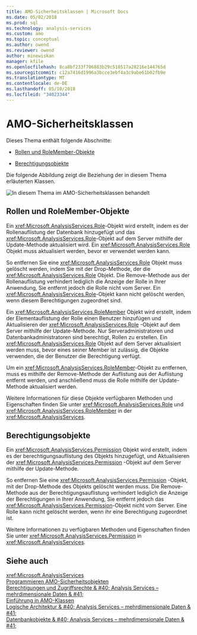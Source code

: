 ```yaml
---
title: AMO-Sicherheitsklassen | Microsoft Docs
ms.date: 05/02/2018
ms.prod: sql
ms.technology: analysis-services
ms.custom: amo
ms.topic: conceptual
ms.author: owend
ms.reviewer: owend
author: minewiskan
manager: kfile
ms.openlocfilehash: 8ca8bf233f706883b29c518517a28216e144765d
ms.sourcegitcommit: c12a7416d1996a3bcce3ebf4a3c9abe61b02fb9e
ms.translationtype: MT
ms.contentlocale: de-DE
ms.lasthandoff: 05/10/2018
ms.locfileid: "34023344"
---
```

# <a name="amo-security-classes"></a>AMO-Sicherheitsklassen
  Dieses Thema enthält folgende Abschnitte:  
  
-   [Rollen und RoleMember-Objekte](#RolesMembers)  
  
-   [Berechtigungsobjekte](#Permissions)  
  
 Die folgende Abbildung zeigt die Beziehung der in diesem Thema erläuterten Klassen.  
  
 ![In diesem Thema im AMO-Sicherheitsklassen behandelt](../../../analysis-services/multidimensional-models/analysis-management-objects/media/amo-securityclasses.gif "im AMO-Sicherheitsklassen in diesem Thema behandelt.")  
  
##  <a name="RolesMembers"></a>Rollen und RoleMember-Objekte  
 Ein <xref:Microsoft.AnalysisServices.Role>-Objekt wird erstellt, indem es der Rollenauflistung der Datenbank hinzugefügt und das <xref:Microsoft.AnalysisServices.Role>-Objekt auf dem Server mithilfe der Update-Methode aktualisiert wird. Ein <xref:Microsoft.AnalysisServices.Role> Objekt muss aktualisiert werden, bevor er verwendet werden kann.  
  
 So entfernen Sie eine <xref:Microsoft.AnalysisServices.Role> Objekt muss gelöscht werden, indem Sie mit der Drop-Methode, der die <xref:Microsoft.AnalysisServices.Role> Objekt. Die Remove-Methode aus der Rollenauflistung verhindert lediglich die Anzeige der Rolle in Ihrer Anwendung, Sie entfernt jedoch die Rolle nicht vom Server. Ein <xref:Microsoft.AnalysisServices.Role>-Objekt kann nicht gelöscht werden, wenn diesem Berechtigungen zugeordnet sind.  
  
 Ein <xref:Microsoft.AnalysisServices.RoleMember> Objekt wird erstellt, indem der Elementauflistung der Rolle einen Benutzer hinzufügen und Aktualisieren der <xref:Microsoft.AnalysisServices.Role> -Objekt auf dem Server mithilfe der Update-Methode. Nur Serveradministratoren und Datenbankadministratoren sind berechtigt, Rollen zu erstellen. Ein <xref:Microsoft.AnalysisServices.Role> Objekt auf dem Server aktualisiert werden muss, bevor eines seiner Member ist zulässig, die Objekte verwenden, die der Benutzer die Berechtigung verfügt.  
  
 Um ein <xref:Microsoft.AnalysisServices.RoleMember>-Objekt zu entfernen, muss es mithilfe der Remove-Methode der Auflistung aus der Auflistung entfernt werden, und anschließend muss die Rolle mithilfe der Update-Methode aktualisiert werden.  
  
 Weitere Informationen für diese Objekte verfügbaren Methoden und Eigenschaften finden Sie unter <xref:Microsoft.AnalysisServices.Role> und <xref:Microsoft.AnalysisServices.RoleMember> in der <xref:Microsoft.AnalysisServices>.  
  
##  <a name="Permissions"></a>Berechtigungsobjekte  
 Ein <xref:Microsoft.AnalysisServices.Permission> Objekt wird erstellt, indem es der berechtigungsauflistung des Objekts hinzugefügt, und Aktualisieren der <xref:Microsoft.AnalysisServices.Permission> -Objekt auf dem Server mithilfe der Update-Methode.  
  
 So entfernen Sie eine <xref:Microsoft.AnalysisServices.Permission> -Objekt, mit der Drop-Methode des Objekts gelöscht werden muss. Die Remove-Methode aus der Berechtigungsauflistung verhindert lediglich die Anzeige der Berechtigungen in Ihrer Anwendung, Sie entfernt jedoch das <xref:Microsoft.AnalysisServices.Permission>-Objekt nicht vom Server. Eine Rolle kann nicht gelöscht werden, wenn ihr eine Berechtigung zugeordnet ist.  
  
 Weitere Informationen zu verfügbaren Methoden und Eigenschaften finden Sie unter <xref:Microsoft.AnalysisServices.Permission> in <xref:Microsoft.AnalysisServices>.  
  
## <a name="see-also"></a>Siehe auch  
 <xref:Microsoft.AnalysisServices>   
 [Programmieren AMO-Sicherheitsobjekten](../../../analysis-services/multidimensional-models/analysis-management-objects/programming-amo-security-objects.md)   
 [Berechtigungen und Zugriffsrechte & #40; Analysis Services – mehrdimensionale Daten & #41;](http://msdn.microsoft.com/library/59fa3573-f985-46cb-8042-7da71bd59a7b)   
 [Einführung in AMO-Klassen](../../../analysis-services/multidimensional-models/analysis-management-objects/amo-classes-introduction.md)   
 [Logische Architektur & #40; Analysis Services – mehrdimensionale Daten & #41;](../../../analysis-services/multidimensional-models/olap-logical/understanding-microsoft-olap-logical-architecture.md)   
 [Datenbankobjekte & #40; Analysis Services – mehrdimensionale Daten & #41;](../../../analysis-services/multidimensional-models/olap-logical/database-objects-analysis-services-multidimensional-data.md)  
  
  
